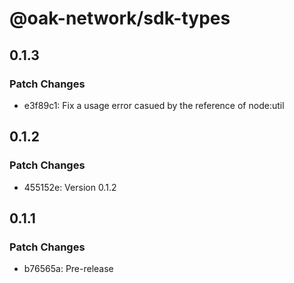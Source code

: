 # @oak-network/sdk-types

## 0.1.3

### Patch Changes

- e3f89c1: Fix a usage error casued by the reference of node:util

## 0.1.2

### Patch Changes

- 455152e: Version 0.1.2

## 0.1.1

### Patch Changes

- b76565a: Pre-release
